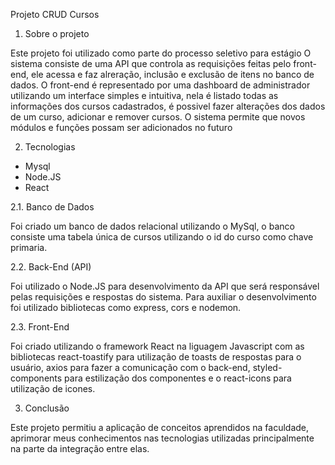 Projeto CRUD Cursos

1. Sobre o projeto

Este projeto foi utilizado como parte do processo seletivo para estágio
O sistema consiste de uma API que controla as requisições feitas pelo front-end, 
ele acessa e faz alreração, inclusão e exclusão de itens no banco de dados.
O front-end é representado por uma dashboard de administrador utilizando um interface simples e intuitiva, nela é listado todas as informações dos cursos cadastrados,
é possivel fazer alterações dos dados de um curso, adicionar e remover cursos.
O sistema permite que novos módulos e funções possam ser adicionados no futuro

2. Tecnologias

- Mysql
- Node.JS
- React

2.1. Banco de Dados

Foi criado um banco de dados relacional utilizando o MySql, o banco consiste uma tabela única de cursos utilizando o id do curso como chave primaria.

2.2. Back-End (API)

Foi utilizado o Node.JS para desenvolvimento da API que será responsável pelas requisições e respostas do sistema. Para auxiliar o desenvolvimento foi utilizado bibliotecas como express, cors e nodemon.

2.3. Front-End

Foi criado utilizando o framework React na liguagem Javascript com as bibliotecas react-toastify para utilização de toasts de respostas para o usuário,
axios para fazer a comunicação com o back-end, styled-components para estilização dos componentes e o react-icons para utilização de icones. 

3. Conclusão

Este projeto permitiu a aplicação de conceitos aprendidos na faculdade, aprimorar meus conhecimentos nas tecnologias utilizadas principalmente na parte da integração
entre elas.